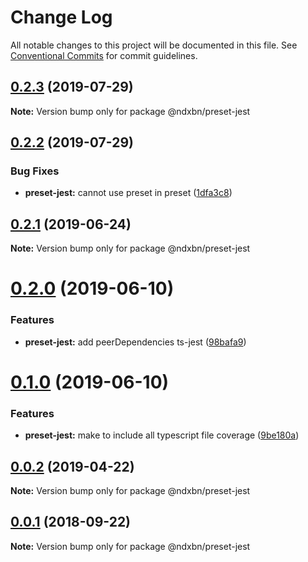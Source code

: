 # Change Log

All notable changes to this project will be documented in this file.
See [Conventional Commits](https://conventionalcommits.org) for commit guidelines.

## [0.2.3](https://github.com/ndxbn/ndxbn/compare/@ndxbn/preset-jest@0.2.2...@ndxbn/preset-jest@0.2.3) (2019-07-29)

**Note:** Version bump only for package @ndxbn/preset-jest





## [0.2.2](https://github.com/ndxbn/ndxbn/compare/@ndxbn/preset-jest@0.2.1...@ndxbn/preset-jest@0.2.2) (2019-07-29)


### Bug Fixes

* **preset-jest:** cannot use preset in preset ([1dfa3c8](https://github.com/ndxbn/ndxbn/commit/1dfa3c8))





## [0.2.1](https://github.com/ndxbn/ndxbn/compare/@ndxbn/preset-jest@0.2.0...@ndxbn/preset-jest@0.2.1) (2019-06-24)

**Note:** Version bump only for package @ndxbn/preset-jest





# [0.2.0](https://github.com/ndxbn/ndxbn/compare/@ndxbn/preset-jest@0.1.0...@ndxbn/preset-jest@0.2.0) (2019-06-10)


### Features

* **preset-jest:** add peerDependencies ts-jest ([98bafa9](https://github.com/ndxbn/ndxbn/commit/98bafa9))





# [0.1.0](https://github.com/ndxbn/ndxbn/compare/@ndxbn/preset-jest@0.0.2...@ndxbn/preset-jest@0.1.0) (2019-06-10)

### Features

- **preset-jest:** make to include all typescript file coverage ([9be180a](https://github.com/ndxbn/ndxbn/commit/9be180a))

## [0.0.2](https://github.com/ndxbn/ndxbn/compare/@ndxbn/preset-jest@0.0.1...@ndxbn/preset-jest@0.0.2) (2019-04-22)

**Note:** Version bump only for package @ndxbn/preset-jest

<a name="0.0.1"></a>

## [0.0.1](https://github.com/ndxbn/ndxbn/compare/@ndxbn/preset-jest@0.0.1-5...@ndxbn/preset-jest@0.0.1) (2018-09-22)

**Note:** Version bump only for package @ndxbn/preset-jest

